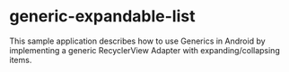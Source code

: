 # generic-expandable-list

This sample application describes how to use Generics in Android by implementing a generic RecyclerView Adapter with expanding/collapsing items. 
